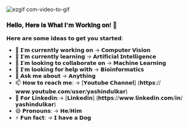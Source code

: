 ![ezgif com-video-to-gif](https://user-images.githubusercontent.com/46602456/88866965-c9d6a180-d229-11ea-94a5-ef2db7fde41a.gif)

### 𝐇𝐞𝐥𝐥𝐨, 𝐇𝐞𝐫𝐞 𝐢𝐬 𝐖𝐡𝐚𝐭 𝐈'𝐦 𝐖𝐨𝐫𝐤𝐢𝐧𝐠 𝐨𝐧! 👋

𝗛𝗲𝗿𝗲 𝗮𝗿𝗲 𝘀𝗼𝗺𝗲 𝗶𝗱𝗲𝗮𝘀 𝘁𝗼 𝗴𝗲𝘁 𝘆𝗼𝘂 𝘀𝘁𝗮𝗿𝘁𝗲𝗱:

- 🔭 𝗜’𝗺 𝗰𝘂𝗿𝗿𝗲𝗻𝘁𝗹𝘆 𝘄𝗼𝗿𝗸𝗶𝗻𝗴 𝗼𝗻 -> 𝗖𝗼𝗺𝗽𝘂𝘁𝗲𝗿 𝗩𝗶𝘀𝗶𝗼𝗻
- 🌱 𝗜’𝗺 𝗰𝘂𝗿𝗿𝗲𝗻𝘁𝗹𝘆 𝗹𝗲𝗮𝗿𝗻𝗶𝗻𝗴 -> 𝗔𝗿𝘁𝗶𝗳𝗶𝗰𝗶𝗮𝗹 𝗜𝗻𝘁𝗲𝗹𝗹𝗶𝗴𝗲𝗻𝗰𝗲
- 👯 𝗜’𝗺 𝗹𝗼𝗼𝗸𝗶𝗻𝗴 𝘁𝗼 𝗰𝗼𝗹𝗹𝗮𝗯𝗼𝗿𝗮𝘁𝗲 𝗼𝗻 -> 𝗠𝗮𝗰𝗵𝗶𝗻𝗲 𝗟𝗲𝗮𝗿𝗻𝗶𝗻𝗴 
- 🤔 𝗜’𝗺 𝗹𝗼𝗼𝗸𝗶𝗻𝗴 𝗳𝗼𝗿 𝗵𝗲𝗹𝗽 𝘄𝗶𝘁𝗵 -> 𝗕𝗶𝗼𝗶𝗻𝗳𝗼𝗿𝗺𝗮𝘁𝗶𝗰𝘀
- 💬 𝗔𝘀𝗸 𝗺𝗲 𝗮𝗯𝗼𝘂𝘁 -> 𝗔𝗻𝘆𝘁𝗵𝗶𝗻𝗴
- 📫 𝗛𝗼𝘄 𝘁𝗼 𝗿𝗲𝗮𝗰𝗵 𝗺𝗲: -> [𝗬𝗼𝘂𝘁𝘂𝗯𝗲 𝗖𝗵𝗮𝗻𝗻𝗲𝗹] (𝗵𝘁𝘁𝗽𝘀://𝘄𝘄𝘄.𝘆𝗼𝘂𝘁𝘂𝗯𝗲.𝗰𝗼𝗺/𝘂𝘀𝗲𝗿/𝘆𝗮𝘀𝗵𝗶𝗻𝗱𝘂𝗹𝗸𝗮𝗿) 
- 📑 𝗙𝗼𝗿 𝗟𝗶𝗻𝗸𝗲𝗱𝗶𝗻:-> [𝗟𝗶𝗻𝗸𝗲𝗱𝗶𝗻]  (𝗵𝘁𝘁𝗽𝘀://𝘄𝘄𝘄.𝗹𝗶𝗻𝗸𝗲𝗱𝗶𝗻.𝗰𝗼𝗺/𝗶𝗻/𝘆𝗮𝘀𝗵𝗶𝗻𝗱𝘂𝗹𝗸𝗮𝗿)
- 😄 𝗣𝗿𝗼𝗻𝗼𝘂𝗻𝘀: -> 𝗛𝗲/𝗛𝗶𝗺
- ⚡ 𝗙𝘂𝗻 𝗳𝗮𝗰𝘁: -> 𝗜 𝗵𝗮𝘃𝗲 𝗮 𝗗𝗼𝗴 
